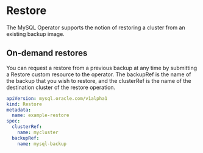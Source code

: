 # Restore

The MySQL Operator supports the notion of restoring a cluster from an existing backup image.

## On-demand restores

You can request a restore from a previous backup at any time by submitting a
Restore custom resource to the operator. The backupRef is the name of the
backup that you wish to restore, and the clusterRef is the name of the
destination cluster of the restore operation.

```yaml
apiVersion: mysql.oracle.com/v1alpha1
kind: Restore
metadata:
  name: example-restore
spec:
  clusterRef:
    name: mycluster
  backupRef:
    name: mysql-backup
```
